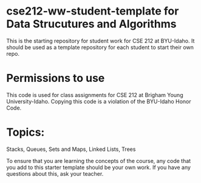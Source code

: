 # cse212-ww-student-template for Data Strucutures and Algorithms
This is the starting repository for student work for CSE 212 at BYU-Idaho. It should be used as a template repository for each student to start their own repo.

# Permissions to use
This code is used for class assignments for CSE 212 at Brigham Young University-Idaho. Copying this code is a violation of the BYU-Idaho Honor Code.

# Topics:
Stacks, Queues, Sets and Maps, Linked Lists, Trees

To ensure that you are learning the concepts of the course, any code that you add to this starter template should be your own work. If you have any questions about this, ask your teacher.
